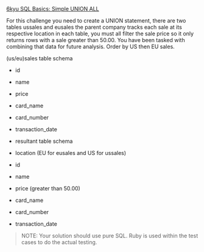 [6kyu SQL Basics: Simple UNION ALL](https://www.codewars.com/kata/58112f8004adbbdb500004fe)

For this challenge you need to create a UNION statement, there are two tables ussales and eusales the parent company tracks each sale at its respective location in each table, you must all filter the sale price so it only returns rows with a sale greater than 50.00. You have been tasked with combining that data for future analysis. Order by US then EU sales.

(us/eu)sales table schema

- id
- name
- price
- card_name
- card_number
- transaction_date
- resultant table schema

- location (EU for eusales and US for ussales)
- id
- name
- price (greater than 50.00)
- card_name
- card_number
- transaction_date

> NOTE: Your solution should use pure SQL. Ruby is used within the test cases to do the actual testing.